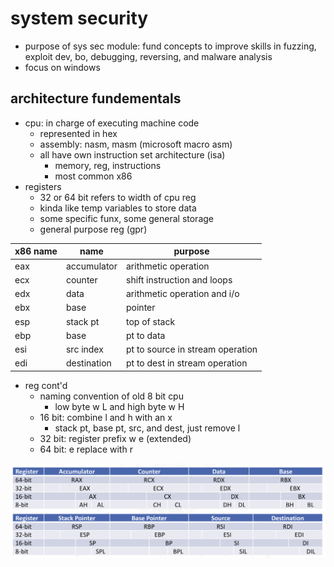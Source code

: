 # system security
- purpose of sys sec module: fund concepts to improve skills in fuzzing, exploit dev, bo, debugging, reversing, and malware analysis
- focus on windows
## architecture fundementals
- cpu: in charge of executing machine code
	- represented in hex
	- assembly: nasm, masm (microsoft macro asm)
	- all have own instruction set architecture (isa)
		- memory, reg, instructions
		- most common x86
- registers
	- 32 or 64 bit refers to width of cpu reg
	- kinda like temp variables to store data
	- some specific funx, some general storage
	- general purpose reg (gpr)

|x86 name|name|purpose|
|-|-|-|
|eax|accumulator|arithmetic operation|
|ecx|counter|shift instruction and loops|
|edx|data|arithmetic operation and i/o|
|ebx|base|pointer|
|esp|stack pt|top of stack|
|ebp|base|pt to data|
|esi|src index|pt to source in stream operation|
|edi|destination|pt to dest in stream operation|

- reg cont'd
	- naming convention of old  8 bit cpu
		- low byte w L and high byte w H
	- 16 bit: combine l and h with an x
		- stack pt, base pt, src, and dest, just remove l
	- 32 bit: register prefix w e (extended)
	- 64 bit: e replace with r

![reg comparison](registerComparison.png)

